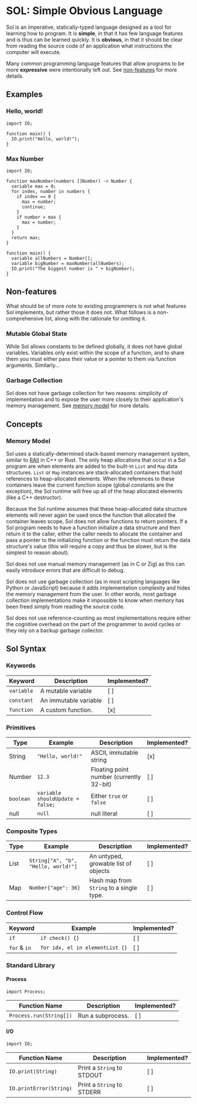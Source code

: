 # SOL: Simple Obvious Language

Sol is an imperative, statically-typed language designed as a tool for learning
how to program. It is **simple**, in that it has few language features and is
thus can be learned quickly. It is **obvious**, in that it should be clear from
reading the source code of an application what instructions the computer will
execute.

Many common programming language features that allow programs to be more
**expressive** were intentionally left out. See [non-features](#non-features)
for more details.

## Examples

### Hello, world!

```
import IO;

function main() {
  IO.print("Hello, world!");
}
```

### Max Number

```
import IO;

function maxNumber(numbers []Number) -> Number {
  variable max = 0;
  for index, number in numbers {
    if index == 0 {
      max = number;
      continue;
    }
    if number > max {
      max = number;
    }
  }
  return max;
}

function main() {
  variable allNumbers = Number[];
  variable bigNumber = maxNumber(allNumbers);
  IO.print("The biggest number is " + bigNumber);
}
```

## Non-features

What should be of more note to existing programmers is not what features Sol
implements, but rather those it does not. What follows is a non-comprehensive
list, along with the rationale for omitting it.

### Mutable Global State

While Sol allows constants to be defined globally, it does not have global
variables. Variables only exist within the scope of a function, and to share
them you must either pass their value or a pointer to them via function
arguments. Similarly...

### Garbage Collection

Sol does not have garbage collection for two reasons: simplicity of
implementation and to expose the user more closely to their application's memory
management. See [memory model](#memory-model) for more details.

## Concepts

### Memory Model

Sol uses a statically-determined stack-based memory management system, similar
to [RAII](https://en.wikipedia.org/wiki/Resource_acquisition_is_initialization)
in C++ or Rust. The only heap allocations that occur in a Sol program are when
elements are added to the built-in `List` and `Map` data structures. `List` or
`Map` instances are stack-allocated containers that hold references to
heap-allocated elements. When the references to these containers leave the
current function scope (global constants are the exception), the Sol runtime
will free up all of the heap allocated elements (like a C++ destructor).

Because the Sol runtime assumes that these heap-allocated data structure
elements will never again be used once the function that allocated the container
leaves scope, Sol does not allow functions to return pointers. If a Sol program
needs to have a function initialize a data structure and then return it to the
caller, either the caller needs to allocate the container and pass a pointer to
the initializing function or the function must return the data structure's value
(this will require a copy and thus be slower, but is the simplest to reason
about).

Sol does not use manual memory management (as in C or Zig) as this can easily
introduce errors that are difficult to debug.

Sol does not use garbage collection (as in most scripting languages like Python
or JavaScript) because it adds implementation complexity and hides the memory
management from the user. In other words, most garbage collection
implementations make it impossible to know when memory has been freed simply
from reading the source code.

Sol does not use reference-counting as most implementations require either the
cognitive overhead on the part of the programmer to avoid cycles or they rely on
a backup garbage collector.

## Sol Syntax

### Keywords

Keyword | Description | Implemented?
--- | --- | ---
`variable` | A mutable variable | [ ]
`constant` | An immutable variable | [ ]
`function` | A custom function. | [x]

### Primitives

Type | Example | Description | Implemented?
--- | --- | --- | ---
String | `"Hello, world!"` | ASCII, immutable string | [x]
Number | `12.3` | Floating point number (currently 32-bit) | [ ]
`boolean` | `variable shouldUpdate = false;` | Either `true` or `false` | [ ]
null | `null` | null literal | [ ]

### Composite Types

Type | Example | Description | Implemented?
--- | --- | --- | ---
List | `String["A", "b", "Hello, world!"]` | An untyped, growable list of objects | [ ]
Map | `Number{"age": 36}` | Hash map from `String` to a single type. | [ ]

### Control Flow

Keyword | Example | Implemented?
--- | --- | ---
`if` | `if check() {}` | [ ]
`for` & `in` | `for idx, el in elementList {}` | [ ]

### Standard Library

#### Process

```
import Process;
```

Function Name | Description | Implemented?
--- | --- | ---
`Process.run(String[])` | Run a subprocess. | [ ]

#### I/O

```
import IO;
```

Function Name | Description | Implemented?
--- | --- | ---
`IO.print(String)` | Print a `String` to STDOUT | [ ]
`IO.printError(String)` | Print a `String` to STDERR | [ ]
